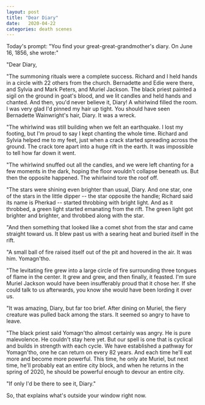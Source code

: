 ```yaml
---
layout: post
title: "Dear Diary"
date:   2020-04-22
categories: death scenes
---
```

Today's prompt: "You find your great-great-grandmother's diary. On June 16, 1856, she wrote:"

"Dear Diary,

"The summoning rituals were a complete success. Richard and I held hands in a circle with 22 others from the church. Bernadette and Edie were there, and Sylvia and Mark Peters, and Muriel Jackson. The black priest painted a sigil on the ground in goat's blood, and we lit candles and held hands and chanted. And then, you'd never believe it, Diary! A whirlwind filled the room. I was very glad I'd pinned my hair up tight. You should have seen Bernadette Wainwright's hair, Diary. It was a wreck.

"The whirlwind was still building when we felt an earthquake. I lost my footing, but I'm proud to say I kept chanting the whole time. Richard and Sylvia helped me to my feet, just when a crack started spreading across the ground. The crack tore apart into a huge rift in the earth. It was impossible to tell how far down it went.

"The whirlwind snuffed out all the candles, and we were left chanting for a few moments in the dark, hoping the floor wouldn't collapse beneath us. But then the opposite happened. The whirlwind tore the roof off. 

"The stars were shining even brighter than usual, Diary. And one star, one of the stars in the little dipper -- the star opposite the handle; Richard said its name is Pherkad -- started throbbing with bright light. And as it throbbed, a green light started emanating from the rift. The green light got brighter and brighter, and throbbed along with the star.

"And then something that looked like a comet shot from the star and came straight toward us. It blew past us with a searing heat and buried itself in the rift.

"A small ball of fire raised itself out of the pit and hovered in the air. It was him. Yomagn'tho.

"The levitating fire grew into a large circle of fire surrounding three tongues of flame in the center. It grew and grew, and then finally, it feasted. I'm sure Muriel Jackson would have been insufferably proud that it chose her. If she could talk to us afterwards, you know she would have been lording it over us.

"It was amazing, Diary, but far too brief. After dining on Muriel, the fiery creature was pulled back among the stars. It seemed so angry to have to leave. 

"The black priest said Yomagn'tho almost certainly was angry. He is pure malevolence. He couldn't stay here yet. But our spell is one that is cyclical and builds in strength with each cycle. We have established a pathway for Yomagn'tho, one he can return on every 82 years. And each time he'll eat more and become more powerful. This time, he only ate Muriel, but next time, he'll probably eat an entire city block, and when he returns in the spring of 2020, he should be powerful enough to devour an entire city.

"If only I'd be there to see it, Diary."

So, that explains what's outside your window right now.
